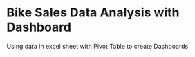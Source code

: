 # Bike Sales Data Analysis with Dashboard
 Using data in excel sheet with Pivot Table to create Dashboards
